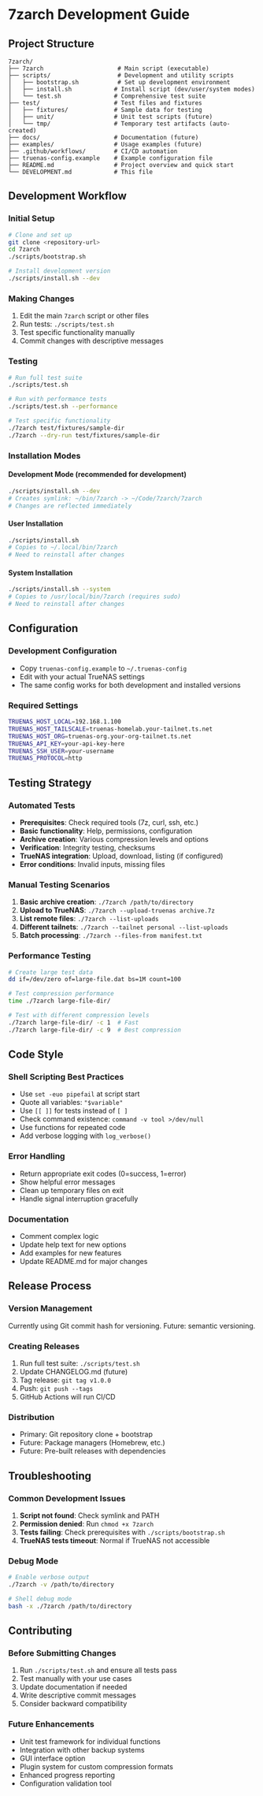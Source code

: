 # 7zarch Development Guide

## Project Structure

```
7zarch/
├── 7zarch                     # Main script (executable)
├── scripts/                   # Development and utility scripts
│   ├── bootstrap.sh           # Set up development environment
│   ├── install.sh            # Install script (dev/user/system modes)
│   └── test.sh               # Comprehensive test suite
├── test/                     # Test files and fixtures
│   ├── fixtures/             # Sample data for testing
│   ├── unit/                 # Unit test scripts (future)
│   └── tmp/                  # Temporary test artifacts (auto-created)
├── docs/                     # Documentation (future)
├── examples/                 # Usage examples (future)
├── .github/workflows/        # CI/CD automation
├── truenas-config.example    # Example configuration file
├── README.md                 # Project overview and quick start
└── DEVELOPMENT.md            # This file
```

## Development Workflow

### Initial Setup
```bash
# Clone and set up
git clone <repository-url>
cd 7zarch
./scripts/bootstrap.sh

# Install development version
./scripts/install.sh --dev
```

### Making Changes
1. Edit the main `7zarch` script or other files
2. Run tests: `./scripts/test.sh`
3. Test specific functionality manually
4. Commit changes with descriptive messages

### Testing
```bash
# Run full test suite
./scripts/test.sh

# Run with performance tests
./scripts/test.sh --performance

# Test specific functionality
./7zarch test/fixtures/sample-dir
./7zarch --dry-run test/fixtures/sample-dir
```

### Installation Modes

#### Development Mode (recommended for development)
```bash
./scripts/install.sh --dev
# Creates symlink: ~/bin/7zarch -> ~/Code/7zarch/7zarch
# Changes are reflected immediately
```

#### User Installation
```bash
./scripts/install.sh
# Copies to ~/.local/bin/7zarch
# Need to reinstall after changes
```

#### System Installation  
```bash
./scripts/install.sh --system
# Copies to /usr/local/bin/7zarch (requires sudo)
# Need to reinstall after changes
```

## Configuration

### Development Configuration
- Copy `truenas-config.example` to `~/.truenas-config`
- Edit with your actual TrueNAS settings
- The same config works for both development and installed versions

### Required Settings
```bash
TRUENAS_HOST_LOCAL=192.168.1.100
TRUENAS_HOST_TAILSCALE=truenas-homelab.your-tailnet.ts.net
TRUENAS_HOST_ORG=truenas-org.your-org-tailnet.ts.net
TRUENAS_API_KEY=your-api-key-here
TRUENAS_SSH_USER=your-username
TRUENAS_PROTOCOL=http
```

## Testing Strategy

### Automated Tests
- **Prerequisites**: Check required tools (7z, curl, ssh, etc.)
- **Basic functionality**: Help, permissions, configuration
- **Archive creation**: Various compression levels and options
- **Verification**: Integrity testing, checksums
- **TrueNAS integration**: Upload, download, listing (if configured)
- **Error conditions**: Invalid inputs, missing files

### Manual Testing Scenarios
1. **Basic archive creation**: `./7zarch /path/to/directory`
2. **Upload to TrueNAS**: `./7zarch --upload-truenas archive.7z`
3. **List remote files**: `./7zarch --list-uploads`
4. **Different tailnets**: `./7zarch --tailnet personal --list-uploads`
5. **Batch processing**: `./7zarch --files-from manifest.txt`

### Performance Testing
```bash
# Create large test data
dd if=/dev/zero of=large-file.dat bs=1M count=100

# Test compression performance  
time ./7zarch large-file-dir/

# Test with different compression levels
./7zarch large-file-dir/ -c 1  # Fast
./7zarch large-file-dir/ -c 9  # Best compression
```

## Code Style

### Shell Scripting Best Practices
- Use `set -euo pipefail` at script start
- Quote all variables: `"$variable"`
- Use `[[ ]]` for tests instead of `[ ]`
- Check command existence: `command -v tool >/dev/null`
- Use functions for repeated code
- Add verbose logging with `log_verbose()`

### Error Handling
- Return appropriate exit codes (0=success, 1=error)
- Show helpful error messages
- Clean up temporary files on exit
- Handle signal interruption gracefully

### Documentation
- Comment complex logic
- Update help text for new options
- Add examples for new features
- Update README.md for major changes

## Release Process

### Version Management
Currently using Git commit hash for versioning. Future: semantic versioning.

### Creating Releases
1. Run full test suite: `./scripts/test.sh`
2. Update CHANGELOG.md (future)
3. Tag release: `git tag v1.0.0`
4. Push: `git push --tags`
5. GitHub Actions will run CI/CD

### Distribution
- Primary: Git repository clone + bootstrap
- Future: Package managers (Homebrew, etc.)
- Future: Pre-built releases with dependencies

## Troubleshooting

### Common Development Issues

1. **Script not found**: Check symlink and PATH
2. **Permission denied**: Run `chmod +x 7zarch`
3. **Tests failing**: Check prerequisites with `./scripts/bootstrap.sh`
4. **TrueNAS tests timeout**: Normal if TrueNAS not accessible

### Debug Mode
```bash
# Enable verbose output
./7zarch -v /path/to/directory

# Shell debug mode
bash -x ./7zarch /path/to/directory
```

## Contributing

### Before Submitting Changes
1. Run `./scripts/test.sh` and ensure all tests pass
2. Test manually with your use cases
3. Update documentation if needed
4. Write descriptive commit messages
5. Consider backward compatibility

### Future Enhancements
- Unit test framework for individual functions
- Integration with other backup systems
- GUI interface option
- Plugin system for custom compression formats
- Enhanced progress reporting
- Configuration validation tool